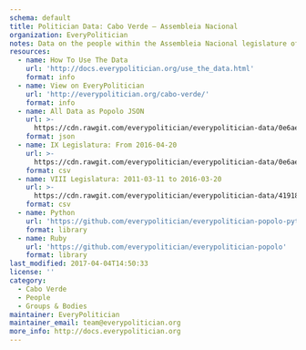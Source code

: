 ```yaml
---
schema: default
title: Politician Data: Cabo Verde — Assembleia Nacional
organization: EveryPolitician
notes: Data on the people within the Assembleia Nacional legislature of Cabo Verde.
resources:
  - name: How To Use The Data
    url: 'http://docs.everypolitician.org/use_the_data.html'
    format: info
  - name: View on EveryPolitician
    url: 'http://everypolitician.org/cabo-verde/'
    format: info
  - name: All Data as Popolo JSON
    url: >-
      https://cdn.rawgit.com/everypolitician/everypolitician-data/0e6ae25f6cf94ed136fd7d8ff47c158978b25412/data/Cabo_Verde/Assembly/ep-popolo-v1.0.json
    format: json
  - name: IX Legislatura: From 2016-04-20
    url: >-
      https://cdn.rawgit.com/everypolitician/everypolitician-data/0e6ae25f6cf94ed136fd7d8ff47c158978b25412/data/Cabo_Verde/Assembly/term-9.csv
    format: csv
  - name: VIII Legislatura: 2011-03-11 to 2016-03-20
    url: >-
      https://cdn.rawgit.com/everypolitician/everypolitician-data/41918cc8a2aa97b11575d5632c2e9b389ce0d3c9/data/Cabo_Verde/Assembly/term-8.csv
    format: csv
  - name: Python
    url: 'https://github.com/everypolitician/everypolitician-popolo-python'
    format: library
  - name: Ruby
    url: 'https://github.com/everypolitician/everypolitician-popolo'
    format: library
last_modified: 2017-04-04T14:50:33
license: ''
category:
  - Cabo Verde
  - People
  - Groups & Bodies
maintainer: EveryPolitician
maintainer_email: team@everypolitician.org
more_info: http://docs.everypolitician.org
---
```

